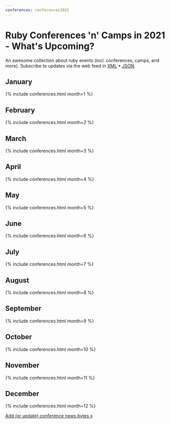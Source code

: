 ```yaml
---
conferences: conferences2021
---
```



# Ruby Conferences 'n' Camps in 2021 - What's Upcoming?

<!--
   todo: move to front matter config - why? why not?
   lets you configure in config.yml with defaults/presets!!!!
  -->

An awesome collection about ruby events (incl. conferences, camps, and more).
Subscribe to updates via the web feed
in [XML](feed.xml) • [JSON](feed.json).


## January

{% include conferences.html month=1 %}

## February

{% include conferences.html month=2 %}

## March

{% include conferences.html month=3 %}

## April

{% include conferences.html month=4 %}

## May

{% include conferences.html month=5 %}

## June

{% include conferences.html month=6 %}

## July

{% include conferences.html month=7 %}

## August

{% include conferences.html month=8 %}

## September

{% include conferences.html month=9 %}

## October

{% include conferences.html month=10 %}

## November

{% include conferences.html month=11 %}

## December

{% include conferences.html month=12 %}


[Add (or update) conference news bytes »](https://github.com/planetruby/conferences/blob/master/_data/conferences2021.yml)
